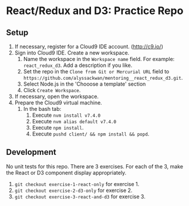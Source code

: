 # React/Redux and D3: Practice Repo

## Setup

1. If necessary, register for a Cloud9 IDE account. (http://c9.io/)
2. Sign into Cloud9 IDE. Create a new workspace.
    1. Name the workspace in the `Workspace name` field. For example: `react_redux_d3`. Add a description if you like.
    2. Set the repo in the `Clone from Git or Mercurial URL` field to `https://github.com/alyssackwan/mentoring__react_redux_d3.git`.
    3. Select Node.js in the 'Chooose a template' section 
    4. Click `Create Workspace`.
3. If necessary, open the workspace.
4. Prepare the Cloud9 virtual machine.
    1. In the bash tab:
        1. Execute `nvm install v7.4.0`
        1. Execute `nvm alias default v7.4.0`
        1. Execute `npm install`.
        2. Execute `pushd client/ && npm install && popd`.

## Development

No unit tests for this repo. There are 3 exercises.
For each of the 3, make the React or D3 component display appropriately.

1. `git checkout exercise-1-react-only` for exercise 1.
2. `git checkout exercise-2-d3-only` for exercise 2.
3. `git checkout exercise-3-react-and-d3` for exercise 3.
